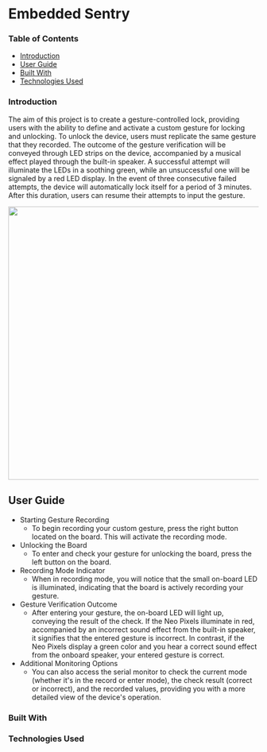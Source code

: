 # Embedded Sentry

### Table of Contents

- [Introduction](#introduction)
- [User Guide](#user-guide)
- [Built With](#built-with)
- [Technologies Used](#technologies-used)

### Introduction

The aim of this project is to create a gesture-controlled lock, providing users with the ability to define and activate a custom gesture for locking and unlocking. To unlock the device, users must replicate the same gesture that they recorded. The outcome of the gesture verification will be conveyed through LED strips on the device, accompanied by a musical effect played through the built-in speaker. A successful attempt will illuminate the LEDs in a soothing green, while an unsuccessful one will be signaled by a red LED display. In the event of three consecutive failed attempts, the device will automatically lock itself for a period of 3 minutes. After this duration, users can resume their attempts to input the gesture.

<p align="center">
  <img height="550px" src="https://github.com/wngkyle/embedded-sentry/assets/99611120/c6e68636-969e-444c-bf95-e83f734c7603" />
</p>

## User Guide

- Starting Gesture Recording
  - To begin recording your custom gesture, press the right button located on the board. This will activate the recording mode. 
- Unlocking the Board
  - To enter and check your gesture for unlocking the board, press the left button on the board. 
- Recording Mode Indicator
  - When in recording mode, you will notice that the small on-board LED is illuminated, indicating that the board is actively recording your gesture.
- Gesture Verification Outcome
  - After entering your gesture, the on-board LED will light up, conveying the result of the check. If the Neo Pixels illuminate in red, accompanied by an incorrect sound effect from the built-in speaker, it signifies that the entered gesture is incorrect. In contrast, if the Neo Pixels display a green color and you hear a correct sound effect from the onboard speaker, your entered gesture is correct. 
- Additional Monitoring Options
  - You can also access the serial monitor to check the current mode (whether it's in the record or enter mode), the check result (correct or incorrect), and the recorded values, providing you with a more detailed view of the device's operation.




### Built With


### Technologies Used
